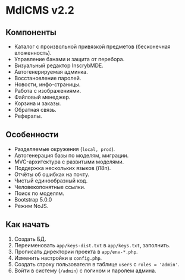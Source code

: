 # MdlCMS v2.2

## Компоненты
* Каталог с произвольной привязкой предметов (бесконечная вложенность).
* Управление банами и защита от перебора.
* Визуальный редактор InscrybMDE.
* Автогенерируемая админка.
* Восстановление паролей.
* Новости, инфо-страницы.
* Работа с изображениями.
* Файловый менеджер.
* Корзина и заказы.
* Обратная связь.
* Рефералы.

## Особенности
* Разделяемые окружения (```local, prod```).
* Автогенерация базы по моделям, миграции.
* MVC-архитектура с развитыми моделями.
* Поддержка нескольких языков (i18n).
* Отчёты об ошибках на почту.
* Чистый единообразный код.
* Человекопонятные ссылки.
* Поиск по моделям.
* Bootstrap 5.0.0
* Режим NoJS.

## Как начать
1. Создать БД.
2. Переименовать ```app/keys-dist.txt``` в ```app/keys.txt```, заполнить.
3. Прописать директории проекта в ```app/env-*.php```.
4. Изменить настройки в ```config.php```.
5. Создать строку пользователя в таблице ```users``` с ```roles = 'admin'```.
6. Войти в систему (```/admin```) с логином и паролем админа.